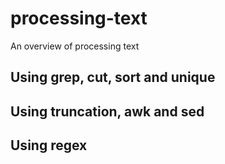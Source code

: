 # processing-text
An overview of processing text

## Using grep, cut, sort and unique

## Using truncation, awk and sed

## Using regex
